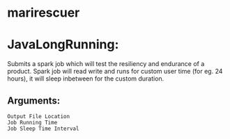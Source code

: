 # marirescuer
# JavaLongRunning:
  Submits a spark job which will test the resiliency and endurance of a product.
  Spark job will read write and runs for custom user time (for eg. 24 hours), it will sleep inbetween for the custom duration.
  ## Arguments:
    Output File Location
    Job Running Time
    Job Sleep Time Interval
